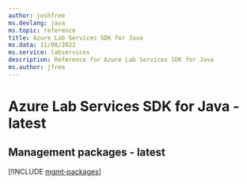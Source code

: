 ```yaml
---
author: joshfree
ms.devlang: java
ms.topic: reference
title: Azure Lab Services SDK for Java
ms.data: 11/08/2022
ms.service: labservices
description: Reference for Azure Lab Services SDK for Java
ms.author: jfree
---
```

# Azure Lab Services SDK for Java - latest

## Management packages - latest
[!INCLUDE [mgmt-packages](lab-services-mgmt-index.md)]